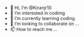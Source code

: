 - 👋 Hi, I’m @Kiranjr10
- 👀 I’m interested in codimg
- 🌱 I’m currently learning coding 
- 💞️ I’m looking to collaborate on ...
- 📫 How to reach me ...

<!---
Kiranjr10/Kiranjr10 is a ✨ special ✨ repository because its `README.md` (this file) appears on your GitHub profile.
You can click the Preview link to take a look at your changes.
--->

